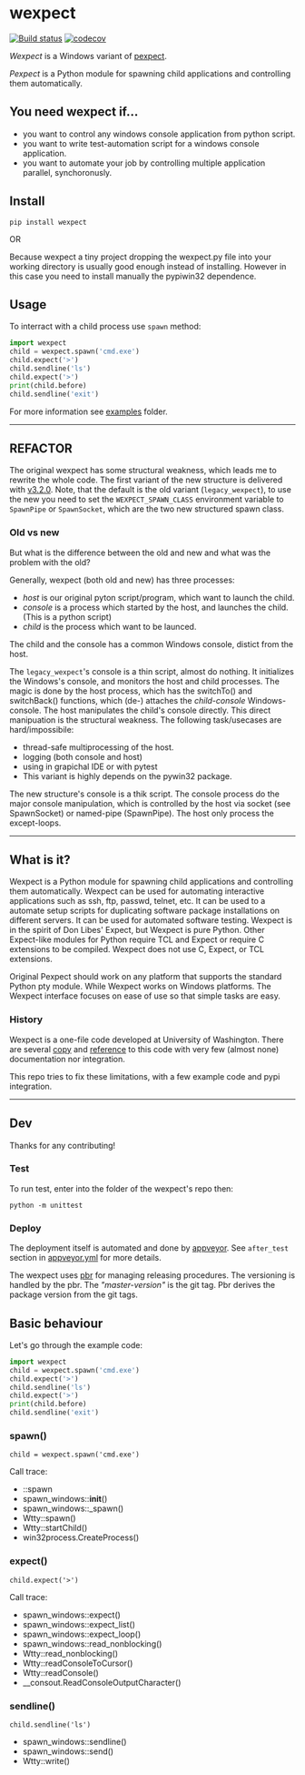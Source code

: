 # **wexpect**

[![Build status](https://ci.appveyor.com/api/projects/status/tbji72d5s0tagrt9?svg=true)](https://ci.appveyor.com/project/raczben/wexpect)
[![codecov](https://codecov.io/gh/raczben/wexpect/branch/master/graph/badge.svg)](https://codecov.io/gh/raczben/wexpect)

*Wexpect* is a Windows variant of [pexpect](https://pexpect.readthedocs.io/en/stable/).

*Pexpect* is a Python module for spawning child applications and controlling
them automatically.

## You need wexpect if...

 - you want to control any windows console application from python script.
 - you want to write test-automation script for a windows console application.
 - you want to automate your job by controlling multiple application parallel, synchoronusly.

## **Install**

    pip install wexpect

OR

Because wexpect a tiny project dropping the wexpect.py file into your working directory is usually
good enough instead of installing. However in this case you need to install manually the pypiwin32
dependence.


## **Usage**

To interract with a child process use `spawn` method:

```python
import wexpect 
child = wexpect.spawn('cmd.exe')
child.expect('>')
child.sendline('ls')
child.expect('>')
print(child.before)
child.sendline('exit')
```

For more information see [examples](./examples) folder.

---
## **REFACTOR**

The original wexpect has some structural weakness, which leads me to rewrite the whole code. The
first variant of the new structure is delivered with [v3.2.0](https://pypi.org/project/wexpect/3.2.0/).
Note, that the default is the old variant (`legacy_wexpect`), to use the new you need to set the
`WEXPECT_SPAWN_CLASS` environment variable to `SpawnPipe` or `SpawnSocket`, which are the two new
structured spawn class.

### Old vs new

But what is the difference between the old and new and what was the problem with the old?

Generally, wexpect (both old and new) has three processes:
 
 - *host* is our original pyton script/program, which want to launch the child.
 - *console* is a process which started by the host, and launches the child. (This is a python script)
 - *child* is the process which want to be launced.
 
The child and the console has a common Windows console, distict from the host.

The `legacy_wexpect`'s console is a thin script, almost do nothing. It initializes the Windows's
console, and monitors the host and child processes. The magic is done by the host process, which has
the switchTo() and switchBack() functions, which (de-) attaches the *child-console* Windows-console.
The host manipulates the child's console directly. This direct manipuation is the structural weakness.
The following task/usecases are hard/impossibile:

  - thread-safe multiprocessing of the host.
  - logging (both console and host)
  - using in grapichal IDE or with pytest
  - This variant is highly depends on the pywin32 package.

The new structure's console is a thik script. The console process do the major console manipulation,
which is controlled by the host via socket (see SpawnSocket) or named-pipe (SpawnPipe). The host
only process the except-loops.

---
## What is it?

Wexpect is a Python module for spawning child applications and controlling
them automatically. Wexpect can be used for automating interactive applications
such as ssh, ftp, passwd, telnet, etc. It can be used to a automate setup
scripts for duplicating software package installations on different servers. It
can be used for automated software testing. Wexpect is in the spirit of Don
Libes' Expect, but Wexpect is pure Python. Other Expect-like modules for Python
require TCL and Expect or require C extensions to be compiled. Wexpect does not
use C, Expect, or TCL extensions. 

Original Pexpect should work on any platform that supports the standard Python pty module. While
Wexpect works on Windows platforms. The Wexpect interface focuses on ease of use so that simple
tasks are easy.


### History

Wexpect is a one-file code developed at University of Washington. There are several
[copy](https://gist.github.com/anthonyeden/8488763) and
[reference](https://mediarealm.com.au/articles/python-pexpect-windows-wexpect/)
to this code with very few (almost none) documentation nor integration.

This repo tries to fix these limitations, with a few example code and pypi integration.


---
## Dev

Thanks for any contributing!

### Test

To run test, enter into the folder of the wexpect's repo then:

`python -m unittest`

### Deploy

The deployment itself is automated and done by [appveyor](https://ci.appveyor.com/project/raczben/wexpect).
See `after_test` section in [appveyor.yml](appveyor.yml) for more details.

The wexpect uses [pbr](https://docs.openstack.org/pbr/latest/) for managing releasing procedures.
The versioning is handled by the pbr. The *"master-version"* is the git tag. Pbr derives the package
version from the git tags.
 
## Basic behaviour

Let's go through the example code:

```python
import wexpect 
child = wexpect.spawn('cmd.exe')
child.expect('>')
child.sendline('ls')
child.expect('>')
print(child.before)
child.sendline('exit')
```

### spawn()

`child = wexpect.spawn('cmd.exe')`

Call trace:

 - ::spawn                          
 - spawn_windows::__init__() 
 - spawn_windows::_spawn()   
 - Wtty::spawn()              
 - Wtty::startChild()        
 - win32process.CreateProcess()  
 
 
### expect()

`child.expect('>')`

Call trace:

 - spawn_windows::expect()      
 - spawn_windows::expect_list() 
 - spawn_windows::expect_loop()  
 - spawn_windows::read_nonblocking()
 - Wtty::read_nonblocking()
 - Wtty::readConsoleToCursor()
 - Wtty::readConsole()           
 - __consout.ReadConsoleOutputCharacter()
    

### sendline()

`child.sendline('ls')`

 - spawn_windows::sendline()    
 - spawn_windows::send()      
 - Wtty::write()       
